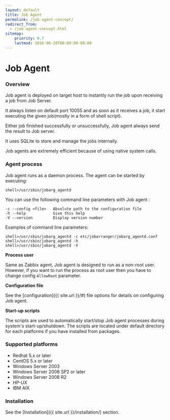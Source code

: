 ```yaml
---
layout: default
title: Job Agent
permalink: /job-agent-concept/
redirect_from:
  - /job-agent-concept.html
sitemap:
    priority: 0.7
    lastmod: 2016-06-28T00:00:00-00:00
---
```


# Job Agent

### Overview

Job agent is deployed on target host to instantly run the job upon receiving a job from Job Server.

It always listen on default port 10055 and as soon as it receives a job, it start executing the given job(mostly in a form of shell script).

Either job finished successfully or unsuccessfully, Job agent always send the result to Job server.

It uses SQLite to store and manage the jobs internally.

Job agents are extremely efficient because of using native system calls.

### Agent process

Job agent runs as a daemon process. The agent can be started by executing:

```
shell>/usr/sbin/jobarg_agentd
```

You can use the following command line parameters with Job agent :

```
-c --config <file>   Absolute path to the configuration file
-h --help            Give this help
-V --version         Display version number
```

Examples of command line parameters:

```
shell>/usr/sbin/jobarg_agentd -c etc/jobarranger/jobarg_agentd.conf
shell>/usr/sbin/jobarg_agentd -h
shell>/usr/sbin/jobarg_agentd -V
```
**Process user**

Same as Zabbix agent, Job agent is designed to run as a non-root user.
However, if you want to run the process as root user then you have to change config `AllowRoot` parameter.

**Configuration file**

See the [configuration]({{ site.url }}/#) file options for details on configuring Job agent.

**Start-up scripts**

The scripts are used to automatically start/stop Job agent processes during system's start-up/shutdown.
The scripts are located under default directory for each platforms if you have installed from packages.

### Supported platforms
*   Redhat 5.x or later
*   CentOS 5.x or later
*   Windows Server 2003
*   Windows Server 2008 SP2 or later
*   Windows Server 2008 R2
*   HP-UX
*   IBM AIX

### Installation

See the [Installation]({{ site.url }}/installation/) section.